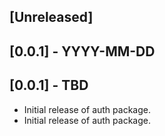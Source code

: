 ## [Unreleased]

## [0.0.1] - YYYY-MM-DD

## [0.0.1] - TBD

- Initial release of auth package.
- Initial release of auth package.
